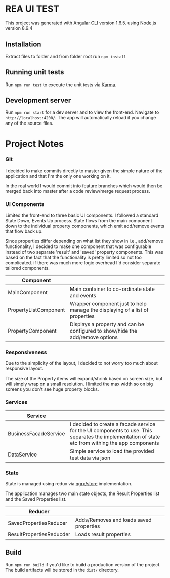 # REA UI TEST

This project was generated with [Angular CLI](https://github.com/angular/angular-cli) version 1.6.5. using [Node.js](https://nodejs.org/) version 8.9.4

## Installation

Extract files to folder and from folder root run `npm install`

## Running unit tests

Run `npm run test` to execute the unit tests via [Karma](https://karma-runner.github.io).

## Development server

Run `npm run start` for a dev server and to view the front-end. Navigate to `http://localhost:4200/`. The app will automatically reload if you change any of the source files.

# Project Notes

### Git

I decided to make commits directly to master given the simple nature of the application and that I'm the only one working on it.

In the real world I would commit into feature branches which would then be merged back into master after a code review/merge request process.


### UI Components

Limited the front-end to three basic UI components. I followed a standard State Down, Events Up process. 
State flows from the main component down to the individual property components, which emit add/remove events that flow back up.

Since properties differ depending on what list they show in i.e., add/remove functionality, I decided to make one component that was configurable instead of two separate 'result' and 'saved' property components. 
This was based on the fact that the functionality is pretty limited so not too complicated. if there was much more logic overhead I'd consider separate tailored components.

| Component             |                                                                               |
| ----------------------|-------------------------------------------------------------------------------|
| MainComponent         | Main container to co-ordinate state and events                                |
| PropertyListComponent | Wrapper component just to help manage the displaying of a list of properties  |
| PropertyComponent     | Displays a property and can be configured to show/hide the add/remove options |

### Responsiveness

Due to the simplicity of the layout, I decided to not worry too much about responsive layout.

The size of the Property items will expand/shrink based on screen size, but will simply wrap on a small resolution. I limited the max width so on big screens you don't see huge property blocks.


### Services

| Service               |                                                                                                                                                   |
| ----------------------|---------------------------------------------------------------------------------------------------------------------------------------------------|
| BusinessFacadeService | I decided to create a facade service for the UI components to use. This separates the implementation of state etc from withing the app components |
| DataService           | Simple service to load the provided test data via json                                                                                            |


### State

State is managed using redux via [ngrx/store](https://github.com/ngrx/store) implementation.

The application manages two main state objects, the Result Properties list and the Saved Properties list.

| Reducer                  |                                           |
| -------------------------|-------------------------------------------|
| SavedPropertiesReducer   | Adds/Removes and loads saved properties   |
| ResultPropertiesReducder | Loads result properties                   |


## Build

Run `npm run build` if you'd like to build a production version of the project. The build artifacts will be stored in the `dist/` directory.
